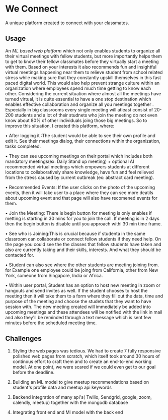 # We Connect
A unique platform created to connect with your classmates.

## Usage
An *ML based web platform* which not only enables students to organize all their virtual meetings with fellow students, but more importantly helps them to get to know their fellow classmates before they virtually start a meeting with them. Based on your interests it also recommends fun and insightful virtual meetings happening near them to relieve student from school related stress while making sure that they constantly upskill themselves in this fast paced digital world. This would also help prevent strange culture within an organization where employees spend much time getting to know each other. 
Considering the current situation where almost all the meetings have turned virtual, it is quite essential to have a one stop destination which enables effective collaboration and organize all you meetings together . Especially in big classrooms every single meeting will atleast consist of 20-200 students and a lot of their studnets who join the meeting do not even know about 80% of other individuals joing those big meetings. So to improve this situation, I created this platform, where: 

• After logging it :The student would be able to see their own profile and edit it. See their meetings dialog, their connections within the organization, tasks completed.

• They can see upcoming meetings on their portal which includes both mandatory meetings(ex: Daily Stand up meeting) + optional AI recommended virtual meetings which empowers students at different locations to collaboratively share knowledge, have fun and feel relieved from the stress caused by current outbreak (ex: abstract card meeting). 

• Recommended Events: If the user clicks on the photo of the upcoming events, then it will take user to a place where they can see more deatils about upcoming event and that page will also have recomened events for them.

• Join the Meeting: There is begin button for meeting is only enables if metting is starting in 30 mins for you to join the call. If meeting is in 2 days then the begin button is disable until you approach withi 30 min time frame. 

• See who is Joining:This is crucial because if studenta in the same classroom can collaborate or connect fellow students if they need help.  On the page you could see the the classes that fellow students have taken and also are currently taking and their skills, interests. And what they should be contacted for.

• Student can also see where the other students are meeting joining from. for Example one employee could be joing from California, other from New York, someone from Singapore, India or Africa.

• Within user portal, Student has an option to host new meeting in zoom or hangouts and send invites as well. If the student chooses to host the meeting then it will take them to a form where they fill out the data, time and purpose of the meeting and choose the studets that they want to have session with. The new meeting created will immediately be added into upcoming meetings and these attendees will be notified with the link in mail and also they'll be reminded through a text message which is sent few minutes before the scheduled meeting time.  

## Challenges ##

1) Styling the web pages was tedious. We had to create 7 fully responsive polished web pages from scratch, which itself took around 30 hours of continous effort to craft them and to create an end-to-end working model. At one point, we were scared if we could even get to our goal before the deadline.

2) Building an ML model to give meetup recommendations based on student's profile data and meetup api keywords

3) Backend integration of many api's( Twilio, Sendgrid, google, zoom, calendly, meetup) together with the mongodb database

4) Integrating front end and Ml model with the back end 

